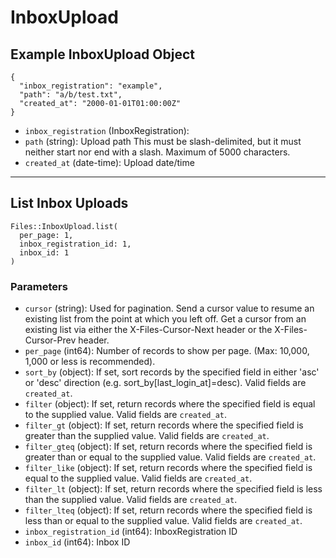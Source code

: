 # InboxUpload

## Example InboxUpload Object

```
{
  "inbox_registration": "example",
  "path": "a/b/test.txt",
  "created_at": "2000-01-01T01:00:00Z"
}
```

* `inbox_registration` (InboxRegistration): 
* `path` (string): Upload path This must be slash-delimited, but it must neither start nor end with a slash. Maximum of 5000 characters.
* `created_at` (date-time): Upload date/time


---

## List Inbox Uploads

```
Files::InboxUpload.list(
  per_page: 1, 
  inbox_registration_id: 1, 
  inbox_id: 1
)
```

### Parameters

* `cursor` (string): Used for pagination.  Send a cursor value to resume an existing list from the point at which you left off.  Get a cursor from an existing list via either the X-Files-Cursor-Next header or the X-Files-Cursor-Prev header.
* `per_page` (int64): Number of records to show per page.  (Max: 10,000, 1,000 or less is recommended).
* `sort_by` (object): If set, sort records by the specified field in either 'asc' or 'desc' direction (e.g. sort_by[last_login_at]=desc). Valid fields are `created_at`.
* `filter` (object): If set, return records where the specified field is equal to the supplied value. Valid fields are `created_at`.
* `filter_gt` (object): If set, return records where the specified field is greater than the supplied value. Valid fields are `created_at`.
* `filter_gteq` (object): If set, return records where the specified field is greater than or equal to the supplied value. Valid fields are `created_at`.
* `filter_like` (object): If set, return records where the specified field is equal to the supplied value. Valid fields are `created_at`.
* `filter_lt` (object): If set, return records where the specified field is less than the supplied value. Valid fields are `created_at`.
* `filter_lteq` (object): If set, return records where the specified field is less than or equal to the supplied value. Valid fields are `created_at`.
* `inbox_registration_id` (int64): InboxRegistration ID
* `inbox_id` (int64): Inbox ID
